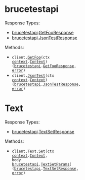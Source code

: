 # brucetestapi

Response Types:

- <a href="https://pkg.go.dev/github.com/bruce-hill/bruce-test-api-go">brucetestapi</a>.<a href="https://pkg.go.dev/github.com/bruce-hill/bruce-test-api-go#GetFooResponse">GetFooResponse</a>
- <a href="https://pkg.go.dev/github.com/bruce-hill/bruce-test-api-go">brucetestapi</a>.<a href="https://pkg.go.dev/github.com/bruce-hill/bruce-test-api-go#JsonTestResponse">JsonTestResponse</a>

Methods:

- <code title="get /foo">client.<a href="https://pkg.go.dev/github.com/bruce-hill/bruce-test-api-go#BrucetestapiService.GetFoo">GetFoo</a>(ctx <a href="https://pkg.go.dev/context">context</a>.<a href="https://pkg.go.dev/context#Context">Context</a>) (<a href="https://pkg.go.dev/github.com/bruce-hill/bruce-test-api-go">brucetestapi</a>.<a href="https://pkg.go.dev/github.com/bruce-hill/bruce-test-api-go#GetFooResponse">GetFooResponse</a>, <a href="https://pkg.go.dev/builtin#error">error</a>)</code>
- <code title="get /json-test">client.<a href="https://pkg.go.dev/github.com/bruce-hill/bruce-test-api-go#BrucetestapiService.JsonTest">JsonTest</a>(ctx <a href="https://pkg.go.dev/context">context</a>.<a href="https://pkg.go.dev/context#Context">Context</a>) (<a href="https://pkg.go.dev/github.com/bruce-hill/bruce-test-api-go">brucetestapi</a>.<a href="https://pkg.go.dev/github.com/bruce-hill/bruce-test-api-go#JsonTestResponse">JsonTestResponse</a>, <a href="https://pkg.go.dev/builtin#error">error</a>)</code>

# Text

Response Types:

- <a href="https://pkg.go.dev/github.com/bruce-hill/bruce-test-api-go">brucetestapi</a>.<a href="https://pkg.go.dev/github.com/bruce-hill/bruce-test-api-go#TextSetResponse">TextSetResponse</a>

Methods:

- <code title="put /foo-text">client.Text.<a href="https://pkg.go.dev/github.com/bruce-hill/bruce-test-api-go#TextService.Set">Set</a>(ctx <a href="https://pkg.go.dev/context">context</a>.<a href="https://pkg.go.dev/context#Context">Context</a>, body <a href="https://pkg.go.dev/github.com/bruce-hill/bruce-test-api-go">brucetestapi</a>.<a href="https://pkg.go.dev/github.com/bruce-hill/bruce-test-api-go#TextSetParams">TextSetParams</a>) (<a href="https://pkg.go.dev/github.com/bruce-hill/bruce-test-api-go">brucetestapi</a>.<a href="https://pkg.go.dev/github.com/bruce-hill/bruce-test-api-go#TextSetResponse">TextSetResponse</a>, <a href="https://pkg.go.dev/builtin#error">error</a>)</code>
